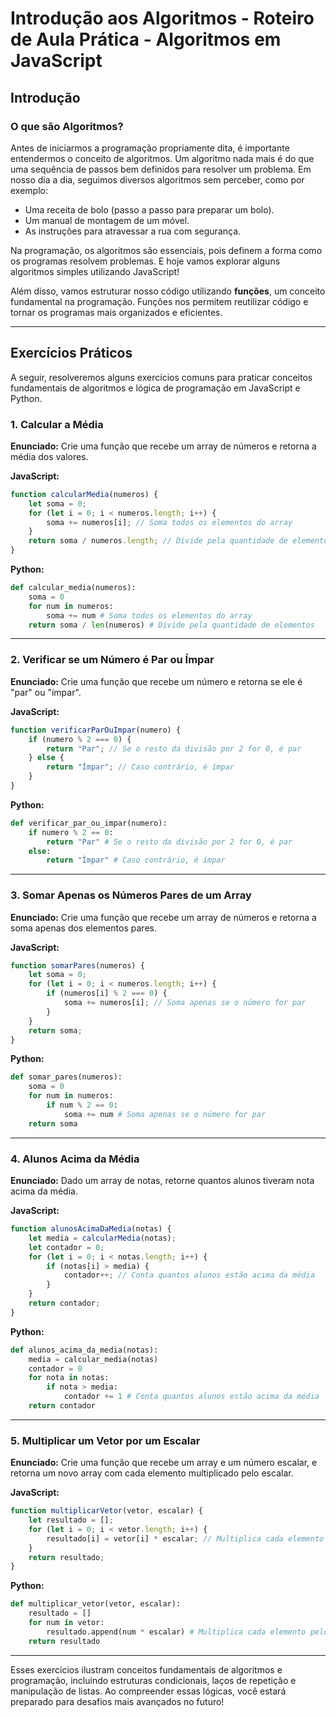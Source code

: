 # Introdução aos Algoritmos - Roteiro de Aula Prática - Algoritmos em JavaScript

## Introdução

### O que são Algoritmos?
Antes de iniciarmos a programação propriamente dita, é importante entendermos o conceito de algoritmos. Um algoritmo nada mais é do que uma sequência de passos bem definidos para resolver um problema. Em nosso dia a dia, seguimos diversos algoritmos sem perceber, como por exemplo:

- Uma receita de bolo (passo a passo para preparar um bolo).
- Um manual de montagem de um móvel.
- As instruções para atravessar a rua com segurança.

Na programação, os algoritmos são essenciais, pois definem a forma como os programas resolvem problemas. E hoje vamos explorar alguns algoritmos simples utilizando JavaScript!

Além disso, vamos estruturar nosso código utilizando **funções**, um conceito fundamental na programação. Funções nos permitem reutilizar código e tornar os programas mais organizados e eficientes.

---

## Exercícios Práticos
A seguir, resolveremos alguns exercícios comuns para praticar conceitos fundamentais de algoritmos e lógica de programação em JavaScript e Python.

### 1. Calcular a Média
**Enunciado:**
Crie uma função que recebe um array de números e retorna a média dos valores.

**JavaScript:**
```javascript
function calcularMedia(numeros) {
    let soma = 0;
    for (let i = 0; i < numeros.length; i++) {
        soma += numeros[i]; // Soma todos os elementos do array
    }
    return soma / numeros.length; // Divide pela quantidade de elementos
}
```

**Python:**
```python
def calcular_media(numeros):
    soma = 0
    for num in numeros:
        soma += num # Soma todos os elementos do array
    return soma / len(numeros) # Divide pela quantidade de elementos
```

---

### 2. Verificar se um Número é Par ou Ímpar
**Enunciado:**
Crie uma função que recebe um número e retorna se ele é "par" ou "ímpar".

**JavaScript:**
```javascript
function verificarParOuImpar(numero) {
    if (numero % 2 === 0) {
        return "Par"; // Se o resto da divisão por 2 for 0, é par
    } else {
        return "Ímpar"; // Caso contrário, é ímpar
    }
}
```

**Python:**
```python
def verificar_par_ou_impar(numero):
    if numero % 2 == 0:
        return "Par" # Se o resto da divisão por 2 for 0, é par
    else:
        return "Ímpar" # Caso contrário, é ímpar
```

---

### 3. Somar Apenas os Números Pares de um Array
**Enunciado:**
Crie uma função que recebe um array de números e retorna a soma apenas dos elementos pares.

**JavaScript:**
```javascript
function somarPares(numeros) {
    let soma = 0;
    for (let i = 0; i < numeros.length; i++) {
        if (numeros[i] % 2 === 0) {
            soma += numeros[i]; // Soma apenas se o número for par
        }
    }
    return soma;
}
```

**Python:**
```python
def somar_pares(numeros):
    soma = 0
    for num in numeros:
        if num % 2 == 0:
            soma += num # Soma apenas se o número for par
    return soma
```

---

### 4. Alunos Acima da Média
**Enunciado:**
Dado um array de notas, retorne quantos alunos tiveram nota acima da média.

**JavaScript:**
```javascript
function alunosAcimaDaMedia(notas) {
    let media = calcularMedia(notas);
    let contador = 0;
    for (let i = 0; i < notas.length; i++) {
        if (notas[i] > media) {
            contador++; // Conta quantos alunos estão acima da média
        }
    }
    return contador;
}
```

**Python:**
```python
def alunos_acima_da_media(notas):
    media = calcular_media(notas)
    contador = 0
    for nota in notas:
        if nota > media:
            contador += 1 # Conta quantos alunos estão acima da média
    return contador
```

---

### 5. Multiplicar um Vetor por um Escalar
**Enunciado:**
Crie uma função que recebe um array e um número escalar, e retorna um novo array com cada elemento multiplicado pelo escalar.

**JavaScript:**
```javascript
function multiplicarVetor(vetor, escalar) {
    let resultado = [];
    for (let i = 0; i < vetor.length; i++) {
        resultado[i] = vetor[i] * escalar; // Multiplica cada elemento pelo escalar
    }
    return resultado;
}
```

**Python:**
```python
def multiplicar_vetor(vetor, escalar):
    resultado = []
    for num in vetor:
        resultado.append(num * escalar) # Multiplica cada elemento pelo escalar
    return resultado
```

---

Esses exercícios ilustram conceitos fundamentais de algoritmos e programação, incluindo estruturas condicionais, laços de repetição e manipulação de listas. Ao compreender essas lógicas, você estará preparado para desafios mais avançados no futuro!

